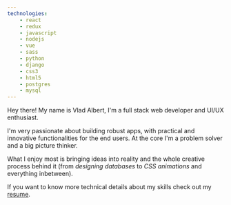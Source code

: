 ```yaml
---
technologies:
    - react
    - redux
    - javascript
    - nodejs
    - vue
    - sass
    - python
    - django
    - css3
    - html5
    - postgres
    - mysql
---
```


Hey there! My name is Vlad Albert, I'm a full stack web developer and UI/UX enthusiast.

I'm very passionate about building robust apps, with practical and innovative functionalities for the end users. At the core I'm a problem solver and a big picture thinker. 

What I enjoy most is bringing ideas into reality and the whole creative process behind it (from *designing databases* to *CSS animations* and everything inbetween).

If you want to know more technical details about my skills check out my <a href="https://www.vladalbert.com/" target="_blank">resume</a>.